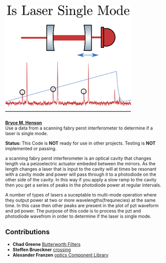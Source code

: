 # <img src="figs/logo.png" alt="analyse a scanning fabry perot data to determine if a laser is single mode" width="400"/> 
**[Bryce M. Henson](https://github.com/brycehenson)**  
Use a data from a scanning fabry perot interferometer to determine if a laser is single mode.
 
**Status:** This Code is **NOT** ready for use in other projects. Testing is **NOT** implemented or passing.  

a scanning fabry perot interferometer is an optical cavity that changes length via a peizoelectric actuator embeded between the mirrors. As the length changes a laser that is input to the cavity will at times be resonant with a cavity mode and power will pass through it to a photodiode on the other side of the cavity. In this way if you apply a slow ramp to the cavity then you get a series of peaks in the photodiode power at regular intervals. 


A number of types of lasers a suceptable to multi-mode operation where they output power at two or more wavelengths(frequnecies) at the same time. In this case then other peaks are present in the plot of pzt waveform and pd power. The purpose of this code is to process the pzt and photodiode wavefrom in order to determine if the laser is single mode.


## Contributions
- **Chad Greene** [Butterworth Filters](https://au.mathworks.com/matlabcentral/fileexchange/38584-butterworth-filters)
- **Steffen Brueckner**    [crossing](https://au.mathworks.com/matlabcentral/fileexchange/2432-crossing)
- **Alexander Franzen** [optics Component Library](http://www.gwoptics.org/ComponentLibrary/)
